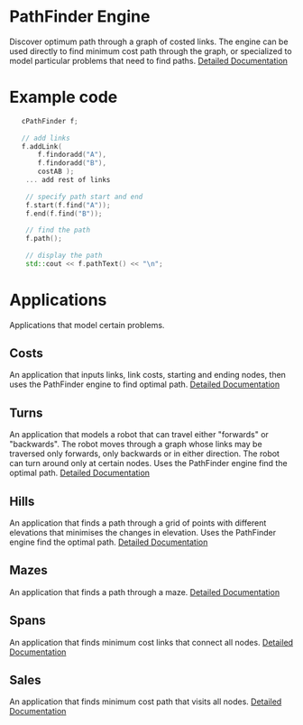 # PathFinder Engine
Discover optimum path through a graph of costed links.  The engine can be used directly to find minimum cost path through the graph, or specialized to model particular problems that need to find paths.  [Detailed Documentation](https://github.com/JamesBremner/PathFinder/blob/47984f841d164f6b9cb081440c2eddf63e819075/src/cPathFinder.h#L5-L122)

# Example code

```C++
   cPathFinder f;
   
   // add links
   f.addLink(
       f.findoradd("A"),
       f.findoradd("B"),
       costAB );
    ... add rest of links
    
    // specify path start and end
    f.start(f.find("A"));
    f.end(f.find("B"));
    
    // find the path
    f.path();
    
    // display the path
    std::cout << f.pathText() << "\n";
```
# Applications

Applications that model certain problems.

## Costs
An application that inputs links, link costs, starting and ending nodes, then uses the PathFinder engine to find optimal path. [Detailed Documentation](https://github.com/JamesBremner/PathFinder/wiki/Costs)

## Turns
An application that models a robot that can travel either "forwards" or "backwards". The robot moves through a graph whose links may be traversed only forwards, only backwards or in either direction. The robot can turn around only at certain nodes.  Uses the PathFinder engine find the optimal path.  [Detailed Documentation](https://github.com/JamesBremner/PathFinder/wiki/Turns)

## Hills
An application that finds a path through a grid of points with different elevations that minimises the changes in elevation. Uses the PathFinder engine find the optimal path. [Detailed Documentation](https://github.com/JamesBremner/PathFinder/wiki/Hills)

## Mazes
An application that finds a path through a maze.  [Detailed Documentation](https://github.com/JamesBremner/PathFinder/wiki/Mazes)

## Spans
An application that finds minimum cost links that connect all nodes.  [Detailed Documentation](https://github.com/JamesBremner/PathFinder/wiki/Spans)

## Sales
An application that finds minimum cost path that visits all nodes. [Detailed Documentation](https://github.com/JamesBremner/PathFinder/wiki/Sales)
